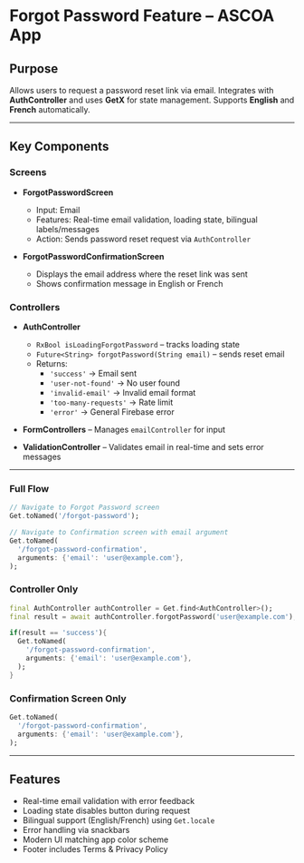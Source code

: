 # Forgot Password Feature – ASCOA App

## Purpose

Allows users to request a password reset link via email. Integrates with **AuthController** and uses **GetX** for state management. Supports **English** and **French** automatically.

---

## Key Components

### Screens

- **ForgotPasswordScreen**  
  - Input: Email  
  - Features: Real-time email validation, loading state, bilingual labels/messages  
  - Action: Sends password reset request via `AuthController`

- **ForgotPasswordConfirmationScreen**  
  - Displays the email address where the reset link was sent  
  - Shows confirmation message in English or French

### Controllers

- **AuthController**  
  - `RxBool isLoadingForgotPassword` – tracks loading state  
  - `Future<String> forgotPassword(String email)` – sends reset email  
  - Returns:  
    - `'success'` → Email sent  
    - `'user-not-found'` → No user found  
    - `'invalid-email'` → Invalid email format  
    - `'too-many-requests'` → Rate limit  
    - `'error'` → General Firebase error  

- **FormControllers** – Manages `emailController` for input  
- **ValidationController** – Validates email in real-time and sets error messages

---

### Full Flow

```dart
// Navigate to Forgot Password screen
Get.toNamed('/forgot-password');

// Navigate to Confirmation screen with email argument
Get.toNamed(
  '/forgot-password-confirmation',
  arguments: {'email': 'user@example.com'},
);
```

### Controller Only

```dart
final AuthController authController = Get.find<AuthController>();
final result = await authController.forgotPassword('user@example.com');

if(result == 'success'){
  Get.toNamed(
    '/forgot-password-confirmation',
    arguments: {'email': 'user@example.com'},
  );
}
```

### Confirmation Screen Only

```dart
Get.toNamed(
  '/forgot-password-confirmation',
  arguments: {'email': 'user@example.com'},
);
```

---

## Features

* Real-time email validation with error feedback
* Loading state disables button during request
* Bilingual support (English/French) using `Get.locale`
* Error handling via snackbars
* Modern UI matching app color scheme
* Footer includes Terms & Privacy Policy
